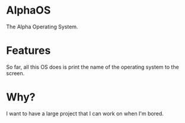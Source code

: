# AlphaOS #
The Alpha Operating System.

# Features #
So far, all this OS does is print the name of the operating system to the screen.

# Why? #
I want to have a large project that I can work on when I'm bored.
